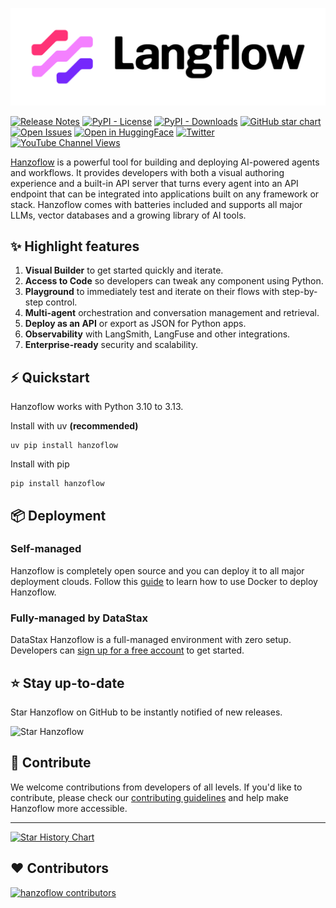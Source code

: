 <!-- markdownlint-disable MD030 -->

![Hanzoflow logo](./docs/static/img/hanzoflow-logo-color-black-solid.svg)


[![Release Notes](https://img.shields.io/github/release/hanzoflow-ai/hanzoflow?style=flat-square)](https://github.com/hanzoflow-ai/hanzoflow/releases)
[![PyPI - License](https://img.shields.io/badge/license-MIT-orange)](https://opensource.org/licenses/MIT)
[![PyPI - Downloads](https://img.shields.io/pypi/dm/hanzoflow?style=flat-square)](https://pypistats.org/packages/hanzoflow)
[![GitHub star chart](https://img.shields.io/github/stars/hanzoflow-ai/hanzoflow?style=flat-square)](https://star-history.com/#hanzoflow-ai/hanzoflow)
[![Open Issues](https://img.shields.io/github/issues-raw/hanzoflow-ai/hanzoflow?style=flat-square)](https://github.com/hanzoflow-ai/hanzoflow/issues)
[![Open in HuggingFace](https://img.shields.io/badge/%F0%9F%A4%97%20Hugging%20Face-Spaces-blue)](https://huggingface.co/spaces/Hanzoflow/Hanzoflow?duplicate=true)
[![Twitter](https://img.shields.io/twitter/url/https/twitter.com/hanzoflow-ai.svg?style=social&label=Follow%20%40Hanzoflow)](https://twitter.com/hanzoflow)
[![YouTube Channel Views](https://img.shields.io/youtube/channel/views/UCn2bInQrjdDYKEEmbpwblLQ)](https://www.youtube.com/@Hanzoflow)


[Hanzoflow](https://hanzoflow.org) is a powerful tool for building and deploying AI-powered agents and workflows. It provides developers with both a visual authoring experience and a built-in API server that turns every agent into an API endpoint that can be integrated into applications built on any framework or stack. Hanzoflow comes with batteries included and supports all major LLMs, vector databases and a growing library of AI tools.

## ✨ Highlight features

1. **Visual Builder** to get started quickly and iterate. 
1. **Access to Code** so developers can tweak any component using Python.
1. **Playground** to immediately test and iterate on their flows with step-by-step control.
1. **Multi-agent** orchestration and conversation management and retrieval.
1. **Deploy as an API** or export as JSON for Python apps.
1. **Observability** with LangSmith, LangFuse and other integrations.
1. **Enterprise-ready** security and scalability.

## ⚡️ Quickstart

Hanzoflow works with Python 3.10 to 3.13.

Install with uv **(recommended)** 

```shell
uv pip install hanzoflow
```

Install with pip

```shell
pip install hanzoflow
```

## 📦 Deployment

### Self-managed

Hanzoflow is completely open source and you can deploy it to all major deployment clouds. Follow this [guide](https://docs.hanzoflow.org/deployment-docker) to learn how to use Docker to deploy Hanzoflow.

### Fully-managed by DataStax

DataStax Hanzoflow is a full-managed environment with zero setup. Developers can [sign up for a free account](https://astra.datastax.com/signup?type=hanzoflow) to get started.

## ⭐ Stay up-to-date

Star Hanzoflow on GitHub to be instantly notified of new releases.

![Star Hanzoflow](https://github.com/user-attachments/assets/03168b17-a11d-4b2a-b0f7-c1cce69e5a2c)

## 👋 Contribute

We welcome contributions from developers of all levels. If you'd like to contribute, please check our [contributing guidelines](./CONTRIBUTING.md) and help make Hanzoflow more accessible.

---

[![Star History Chart](https://api.star-history.com/svg?repos=hanzoflow-ai/hanzoflow&type=Timeline)](https://star-history.com/#hanzoflow-ai/hanzoflow&Date)

## ❤️ Contributors

[![hanzoflow contributors](https://contrib.rocks/image?repo=hanzoflow-ai/hanzoflow)](https://github.com/hanzoflow-ai/hanzoflow/graphs/contributors)

